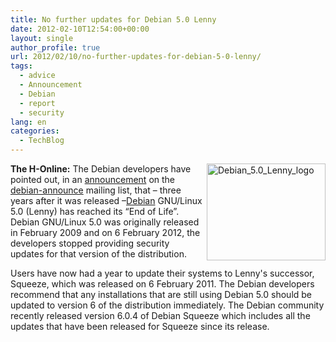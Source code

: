 ```yaml
---
title: No further updates for Debian 5.0 Lenny
date: 2012-02-10T12:54:00+00:00
layout: single
author_profile: true
url: 2012/02/10/no-further-updates-for-debian-5-0-lenny/
tags:
  - advice
  - Announcement
  - Debian
  - report
  - security
lang: en
categories: 
  - TechBlog
---
```

[<img title="Debian_5.0_Lenny_logo" border="0" alt="Debian_5.0_Lenny_logo" align="right" src="http://lh6.ggpht.com/-kyDTlXXHLpY/TzUMkjKyuDI/AAAAAAAAEo8/yDXrV_cPsCU/Debian_5.0_Lenny_logo_thumb%25255B1%25255D.png?imgmax=800" width="190" height="155" />](http://lh4.ggpht.com/-SQ8vOYHSR-E/TzUMiPSOICI/AAAAAAAAEo0/vB0WLn_UsTI/s1600-h/Debian_5.0_Lenny_logo%25255B3%25255D.png)**The H-Online:** The Debian developers have pointed out, in an [announcement](http://lists.debian.org/debian-announce/2012/msg00001.html) on the [debian-announce](http://lists.debian.org/debian-announce/) mailing list, that – three years after it was released –[Debian](http://www.debian.org/) GNU/Linux 5.0 (Lenny) has reached its “End of Life”. Debian GNU/Linux 5.0 was originally released in February 2009 and on 6 February 2012, the developers stopped providing security updates for that version of the distribution. 

Users have now had a year to update their systems to Lenny's successor, Squeeze, which was released on 6 February 2011. The Debian developers recommend that any installations that are still using Debian 5.0 should be updated to version 6 of the distribution immediately. The Debian community recently released version 6.0.4 of Debian Squeeze which includes all the updates that have been released for Squeeze since its release.